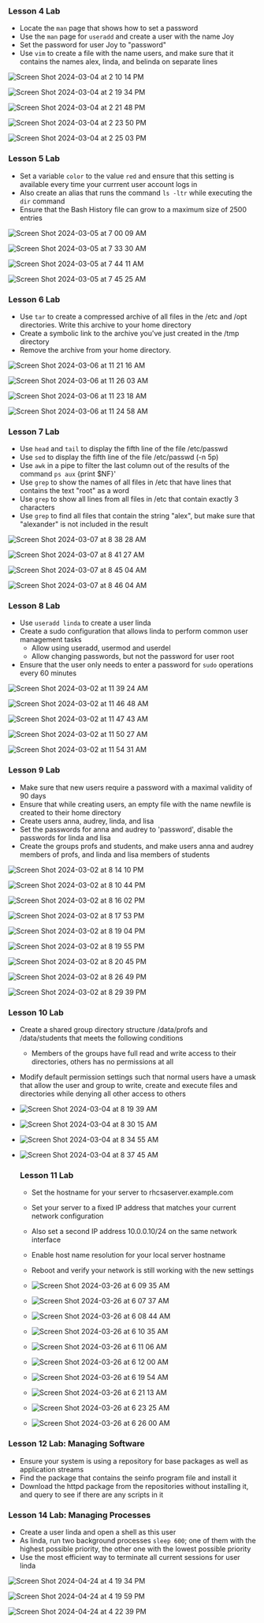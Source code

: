 ### Lesson 4 Lab
- Locate the `man` page that shows how to set a password
- Use the `man` page for `useradd` and create a user with the name Joy
- Set the password for user Joy to "password"
- Use `vim` to create a file with the name users, and make sure that it contains the names alex, linda, and belinda on separate lines

 ![Screen Shot 2024-03-04 at 2 10 14 PM](https://github.com/Mario7F/RHEL9/assets/59115100/cf7d47ba-0c1a-4120-ab08-e5043eb6d0c9)

 ![Screen Shot 2024-03-04 at 2 19 34 PM](https://github.com/Mario7F/RHEL9/assets/59115100/c37ffc59-daeb-4561-85a6-d8d4f0f8b029)

 ![Screen Shot 2024-03-04 at 2 21 48 PM](https://github.com/Mario7F/RHEL9/assets/59115100/f63b5ff2-cd45-4a30-8030-d93d1d527bc1)

 ![Screen Shot 2024-03-04 at 2 23 50 PM](https://github.com/Mario7F/RHEL9/assets/59115100/42ed38f4-2e34-4fa3-9cc3-e4f70b25e3cc)

 ![Screen Shot 2024-03-04 at 2 25 03 PM](https://github.com/Mario7F/RHEL9/assets/59115100/ee96ac8d-4020-4498-9e5e-944bc79d5854)

 ### Lesson 5 Lab
 - Set a variable `color` to the value `red` and ensure that this setting is available every time your currrent user account logs in
 - Also create an alias that runs the command `ls -ltr` while executing the `dir` command
 - Ensure that the Bash History file can grow to a maximum size of 2500 entries

 ![Screen Shot 2024-03-05 at 7 00 09 AM](https://github.com/Mario7F/RHEL9/assets/59115100/69c5c3ed-3175-499b-aad5-840773c990c4)

 ![Screen Shot 2024-03-05 at 7 33 30 AM](https://github.com/Mario7F/RHEL9/assets/59115100/09d4b7a9-1d53-4cdb-a894-b0276fcb2d0f)

 ![Screen Shot 2024-03-05 at 7 44 11 AM](https://github.com/Mario7F/RHEL9/assets/59115100/a3df539d-6bc8-46f1-81cb-ce26f3d9eb0e)

 ![Screen Shot 2024-03-05 at 7 45 25 AM](https://github.com/Mario7F/RHEL9/assets/59115100/6c5496bd-31f3-453d-a32f-35a147d3ae52)

 ### Lesson 6 Lab
 - Use `tar` to create a compressed archive of all files in the /etc and /opt directories. Write this archive to your home directory
 - Create a symbolic link to the archive you've just created in the /tmp directory
 - Remove the archive from your home directory.

  ![Screen Shot 2024-03-06 at 11 21 16 AM](https://github.com/Mario7F/RHEL9/assets/59115100/e612b9bf-ca13-402c-b6d8-32cb0e662912)

  ![Screen Shot 2024-03-06 at 11 26 03 AM](https://github.com/Mario7F/RHEL9/assets/59115100/272c0cda-2202-4cbb-b100-7041032a63ee)

  ![Screen Shot 2024-03-06 at 11 23 18 AM](https://github.com/Mario7F/RHEL9/assets/59115100/235f9701-7cb1-4b13-9870-23fe93478f01)

  ![Screen Shot 2024-03-06 at 11 24 58 AM](https://github.com/Mario7F/RHEL9/assets/59115100/f750aad9-9748-4d21-ae5c-b0728acc56da)

  ### Lesson 7 Lab
  - Use `head` and `tail` to display the fifth line of the file /etc/passwd
  - Use `sed` to display the fifth line of the file /etc/passwd (-n 5p)
  - Use `awk` in a pipe to filter the last column out of the results of the command `ps aux` {print $NF}'
  - Use `grep` to show the names of all files in /etc that have lines that contains the text "root" as a word
  - Use `grep` to show all lines from all files in /etc that contain exactly 3 characters
  - Use `grep` to find all files that contain the string "alex", but make sure that "alexander" is not included in the result

![Screen Shot 2024-03-07 at 8 38 28 AM](https://github.com/Mario7F/RHEL9/assets/59115100/a8f4970e-9ba0-4225-bda5-f90b68882277)

![Screen Shot 2024-03-07 at 8 41 27 AM](https://github.com/Mario7F/RHEL9/assets/59115100/cb05cb25-6a99-44ab-9060-0c3bcb20873d)

![Screen Shot 2024-03-07 at 8 45 04 AM](https://github.com/Mario7F/RHEL9/assets/59115100/e4524402-8973-4bd1-8233-6103d91f756c)

![Screen Shot 2024-03-07 at 8 46 04 AM](https://github.com/Mario7F/RHEL9/assets/59115100/8179591c-2630-454b-8dff-0c9e86977e33)

  

### Lesson 8 Lab

- Use `useradd linda` to create a user linda
- Create a sudo configuration that allows linda to perform common user management tasks
  - Allow using useradd, usermod and userdel
  - Allow changing passwords, but not the password for user root
- Ensure that the user only needs to enter a password for `sudo` operations every 60 minutes

![Screen Shot 2024-03-02 at 11 39 24 AM](https://github.com/Mario7F/RHEL9/assets/59115100/a9e6592d-dc39-4cc2-8541-6ac85358fd7f)

![Screen Shot 2024-03-02 at 11 46 48 AM](https://github.com/Mario7F/RHEL9/assets/59115100/4d02a892-8a59-4b1b-a8fb-9434d3709039)

![Screen Shot 2024-03-02 at 11 47 43 AM](https://github.com/Mario7F/RHEL9/assets/59115100/97e79fa8-55b5-405c-bf0d-2e8e0694c5be)

![Screen Shot 2024-03-02 at 11 50 27 AM](https://github.com/Mario7F/RHEL9/assets/59115100/3076d7c3-a780-4808-92ce-ddce0c6c1691)

![Screen Shot 2024-03-02 at 11 54 31 AM](https://github.com/Mario7F/RHEL9/assets/59115100/c7d1f100-6729-4c77-b4bc-b6ebb297d404)


### Lesson 9 Lab

- Make sure that new users require a password with a maximal validity of 90 days
- Ensure that while creating users, an empty file with the name newfile is created to their home directory
- Create users anna, audrey, linda, and lisa
- Set the passwords for anna and audrey to 'password', disable the passwords for linda and lisa
- Create the groups profs and students, and make users anna and audrey members of profs, and linda and lisa members of students

![Screen Shot 2024-03-02 at 8 14 10 PM](https://github.com/Mario7F/RHEL9/assets/59115100/815acaba-8a3d-4218-b5f4-5d583bdf7b53)

![Screen Shot 2024-03-02 at 8 10 44 PM](https://github.com/Mario7F/RHEL9/assets/59115100/8682c74a-1dcb-4218-96ee-6a4de2b79af3)

![Screen Shot 2024-03-02 at 8 16 02 PM](https://github.com/Mario7F/RHEL9/assets/59115100/8cd21a2a-7984-4d98-bceb-09c24a2abf9c)

![Screen Shot 2024-03-02 at 8 17 53 PM](https://github.com/Mario7F/RHEL9/assets/59115100/83084055-1372-44a0-941a-6d3183454c97)


![Screen Shot 2024-03-02 at 8 19 04 PM](https://github.com/Mario7F/RHEL9/assets/59115100/fd84ee35-7a2f-4f7d-a39e-30d58aa79952)

![Screen Shot 2024-03-02 at 8 19 55 PM](https://github.com/Mario7F/RHEL9/assets/59115100/cdd972ec-6962-44e8-97ea-ab13aacc6cb9)

![Screen Shot 2024-03-02 at 8 20 45 PM](https://github.com/Mario7F/RHEL9/assets/59115100/9ea34763-a804-4038-b295-f2ec39683640)

![Screen Shot 2024-03-02 at 8 26 49 PM](https://github.com/Mario7F/RHEL9/assets/59115100/cfa8540f-cd1e-4732-a37e-bddb779c5409)

![Screen Shot 2024-03-02 at 8 29 39 PM](https://github.com/Mario7F/RHEL9/assets/59115100/01a2efae-321f-458a-9b90-7d26a9641100)

### Lesson 10 Lab
- Create a shared group directory structure /data/profs and /data/students that meets the following conditions
   - Members of the groups have full read and write access to their directories, others has no permissions at all
- Modify default permission settings such that normal users have a umask that allow the user and group to write, create and execute files and directories while denying all other access to others

- ![Screen Shot 2024-03-04 at 8 19 39 AM](https://github.com/Mario7F/RHEL9/assets/59115100/6a40600b-78f7-4792-990d-b65399ba169a)

- ![Screen Shot 2024-03-04 at 8 30 15 AM](https://github.com/Mario7F/RHEL9/assets/59115100/7b7e78ff-95b2-4301-bb54-3fb6c20aa2c8)

- ![Screen Shot 2024-03-04 at 8 34 55 AM](https://github.com/Mario7F/RHEL9/assets/59115100/4b30bbce-a98d-479b-83f4-fa6eb9f18464)

- ![Screen Shot 2024-03-04 at 8 37 45 AM](https://github.com/Mario7F/RHEL9/assets/59115100/5b753bf3-ff96-446e-9527-01f842d1d5c9)

  ### Lesson 11 Lab
  - Set the hostname for your server to rhcsaserver.example.com
  - Set your server to a fixed IP address that matches your current network configuration
  - Also set a second IP address 10.0.0.10/24 on the same network interface
  - Enable host name resolution for your local server hostname
  - Reboot and verify your network is still working with the new settings
 
  - ![Screen Shot 2024-03-26 at 6 09 35 AM](https://github.com/Mario7F/RHEL9/assets/59115100/09c8bf18-c260-4b3a-a1f2-6878be333864)
 
  - ![Screen Shot 2024-03-26 at 6 07 37 AM](https://github.com/Mario7F/RHEL9/assets/59115100/88d53b3e-4dc8-4422-a41c-2b3687051aba)
 
  - ![Screen Shot 2024-03-26 at 6 08 44 AM](https://github.com/Mario7F/RHEL9/assets/59115100/bd651caf-f0c6-44fe-9553-13ecae69574f)
 
  - ![Screen Shot 2024-03-26 at 6 10 35 AM](https://github.com/Mario7F/RHEL9/assets/59115100/20c0a55c-e0cb-4653-bd23-517d10762f17)
 
  - ![Screen Shot 2024-03-26 at 6 11 06 AM](https://github.com/Mario7F/RHEL9/assets/59115100/797fb856-9212-4f3d-94ea-82d0f62578a0)
 
  - ![Screen Shot 2024-03-26 at 6 12 00 AM](https://github.com/Mario7F/RHEL9/assets/59115100/456bdbfa-5323-4304-8bfd-515a0d1c44b1)
 
  - ![Screen Shot 2024-03-26 at 6 19 54 AM](https://github.com/Mario7F/RHEL9/assets/59115100/4d8d51c9-000d-453d-83ba-e5e9ec0697e4)
 
  - ![Screen Shot 2024-03-26 at 6 21 13 AM](https://github.com/Mario7F/RHEL9/assets/59115100/022022b1-7554-4583-af0f-e23e5a2d975b)
 
  - ![Screen Shot 2024-03-26 at 6 23 25 AM](https://github.com/Mario7F/RHEL9/assets/59115100/3ee69ede-4e1d-4197-8694-67eb97967ca4)
 
  - ![Screen Shot 2024-03-26 at 6 26 00 AM](https://github.com/Mario7F/RHEL9/assets/59115100/c5d1027e-17d5-4c89-a02e-cf7ab2d60c8c)


### Lesson 12 Lab: Managing Software
- Ensure your system is using a repository for base packages as well as application streams
- Find the package that contains the seinfo program file and install it
- Download the httpd package from the repositories without installing it, and query to see if there are any scripts in it

### Lesson 14 Lab: Managing Processes
- Create a user linda and open a shell as this user
- As linda, run two background processes `sleep 600`; one of them with the highest possible priority, the other one with the lowest possible priority
- Use the most efficient way to terminate all current sessions for user linda

![Screen Shot 2024-04-24 at 4 19 34 PM](https://github.com/Mario7F/RHEL9/assets/59115100/78241599-24bc-41a0-ad35-6cce70bb55f5)

![Screen Shot 2024-04-24 at 4 19 59 PM](https://github.com/Mario7F/RHEL9/assets/59115100/bd64eb85-db17-4ac3-bea0-351b56dcf5af)


![Screen Shot 2024-04-24 at 4 22 39 PM](https://github.com/Mario7F/RHEL9/assets/59115100/98bd8788-e767-429f-ba47-0b4ed2fabda1)



